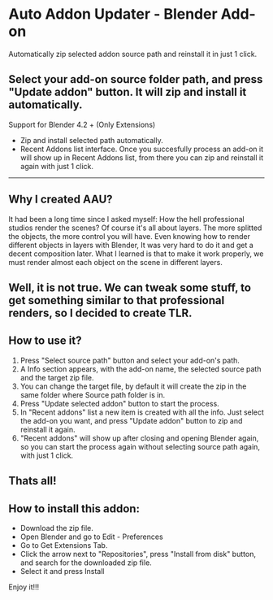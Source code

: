 # Auto Addon Updater - Blender Add-on

Automatically zip selected addon source path and reinstall it in just 1 click.

Select your add-on source folder path, and press "Update addon" button. It will zip and install it automatically.
-----------
Support for Blender 4.2 + (Only Extensions)

- Zip and install selected path automatically.
- Recent Addons list interface. Once you succesfully process an add-on it will show up in Recent Addons list, from there you can zip and reinstall it again with just 1 click.
-----------
## Why I created AAU?

It had been a long time since I asked myself: How the hell professional studios render the scenes? Of course it's all about layers. The more splitted the objects, the more control you will have. Even knowing how to render different objects in layers with Blender, It was very hard to do it and get a decent composition later. What I learned is that to make it work properly, we must render almost each object on the scene in different layers. 

Well, it is not true. We can tweak some stuff, to get something similar to that professional renders, so I decided to create TLR.
-----------
## How to use it?

1. Press "Select source path" button and select your add-on's path. 
2. A Info section appears, with the add-on name, the selected source path and the target zip file.
3. You can change the target file, by default it will create the zip in the same folder where Source path folder is in.
4. Press "Update selected addon" button to start the process.
5. In "Recent addons" list a new item is created with all the info. Just select the add-on you want, and press "Update addon" button to zip and reinstall it again.
6. "Recent addons" will show up after closing and opening Blender again, so you can start the process again without selecting source path again, with just 1 click.

Thats all!
-----------
## How to install this addon:

- Download the zip file.
- Open Blender and go to Edit - Preferences
- Go to Get Extensions Tab.
- Click the arrow next to "Repositories", press "Install from disk" button, and search for the downloaded zip file.
- Select it and press Install

Enjoy it!!!


